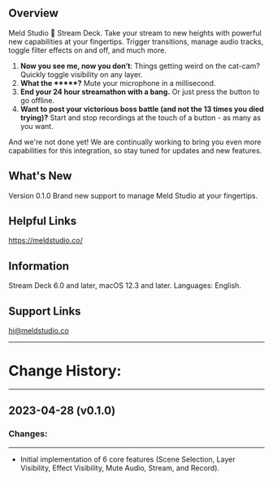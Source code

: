 
## Overview

Meld Studio 💙 Stream Deck. Take your stream to new heights with powerful new capabilities at your fingertips. Trigger transitions, manage audio tracks, toggle filter effects on and off, and much more. 

1. **Now you see me, now you don’t**: Things getting weird on the cat-cam? Quickly toggle visibility on any layer.
2. **What the \*\*\*\*\*?** Mute your microphone in a millisecond.
3. **End your 24 hour streamathon with a bang.** Or just press the button to go offline.
4. **Want to post your victorious boss battle (and not the 13 times you died trying)?** Start and stop recordings at the touch of a button - as many as you want.

And we're not done yet! We are continually working to bring you even more capabilities for this integration, so stay tuned for updates and new features.

## What's New

Version 0.1.0
Brand new support to manage Meld Studio at your fingertips.

## Helpful Links

https://meldstudio.co/

## Information

Stream Deck 6.0 and later, macOS 12.3 and later.
Languages: English.

## Support Links

hi@meldstudio.co 



------------
# Change History:
------------

## 2023-04-28 (v0.1.0)
### Changes:
-----------
- Initial implementation of 6 core features (Scene Selection, Layer Visibility, Effect Visibility, Mute Audio, Stream, and Record).



